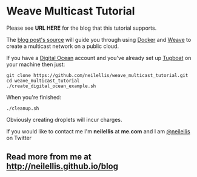 Weave Multicast Tutorial
========================

Please see **URL HERE** for the blog that this tutorial supports.

The [blog post's source](https://github.com/cazcade/weave_multicast_tutorial/blob/master/blog_post.md) will guide you through using [Docker](https://www.docker.com/) and [Weave](https://github.com/zettio/weave) to create a multicast network on a public cloud.

If you have a [Digital Ocean](https://www.digitalocean.com/?refcode=7b4639fc8194) account and you've already set up [Tugboat](https://github.com/pearkes/tugboat) on your machine then just:

    git clone https://github.com/neilellis/weave_multicast_tutorial.git
    cd weave_multicast_tutorial
    ./create_digital_ocean_example.sh

When you're finished:

    ./cleanup.sh

Obviously creating droplets will incur charges.

If you would like to contact me I'm **neilellis** at **me.com** and I am [@neilellis](http://twitter.com/neilellis) on Twitter

Read more from me at http://neilellis.github.io/blog
----------------------------------------------------

